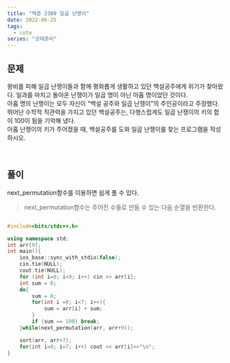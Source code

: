 ```yaml
---
title: "백준 2309 일곱 난쟁이"
date: 2022-06-25
tags:
  - cote
series: "코테준비"
---
```


## 문제

왕비를 피해 일곱 난쟁이들과 함께 평화롭게 생활하고 있던 백설공주에게 위기가 찾아왔다. 일과를 마치고 돌아온 난쟁이가 일곱 명이 아닌 아홉 명이었던 것이다.
<br/>
아홉 명의 난쟁이는 모두 자신이 "백설 공주와 일곱 난쟁이"의 주인공이라고 주장했다. 뛰어난 수학적 직관력을 가지고 있던 백설공주는, 다행스럽게도 일곱 난쟁이의 키의 합이 100이 됨을 기억해 냈다.
<br/>
아홉 난쟁이의 키가 주어졌을 때, 백설공주를 도와 일곱 난쟁이를 찾는 프로그램을 작성하시오.

<br/>

## 풀이

next_permutation함수를 이용하면 쉽게 풀 수 있다.

> next_permutation함수는 주어진 수들로 만들 수 있는 다음 순열을 반환한다.

```c++

#include<bits/stdc++.h>

using namespace std;
int arr[9];
int main(){
    ios_base::sync_with_stdio(false);
    cin.tie(NULL);
    cout.tie(NULL);
	for (int i=0; i<9; i++) cin >> arr[i];
	int sum = 0;
	do{
		sum = 0;
		for(int i =0; i<7; i++){
			sum = arr[i] + sum;
		}
		if (sum == 100) break;
	}while(next_permutation(arr, arr+9));

	sort(arr, arr+7);
	for(int i=0; i<7; i++) cout << arr[i]<<"\n";
}
```
